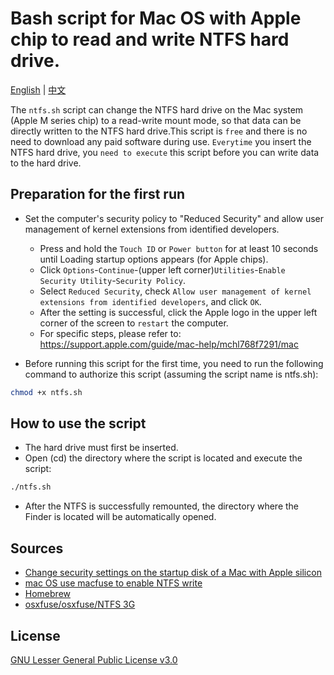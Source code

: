# Bash script for Mac OS with Apple chip to read and write NTFS hard drive.

[English](readme.md) | [中文](readme-zh.md)

The `ntfs.sh` script can change the NTFS hard drive on the Mac system (Apple M series chip) to a read-write mount mode, so that data can be directly written to the NTFS hard drive.This script is `free` and there is no need to download any paid software during use.
`Everytime` you insert the NTFS hard drive, you `need to execute` this script before you can write data to the hard drive.

## Preparation for the first run
- Set the computer's security policy to "Reduced Security" and allow user management of kernel extensions from identified developers.
  - Press and hold the `Touch ID` or `Power button` for at least 10 seconds until Loading startup options appears (for Apple chips).
  - Click `Options`-`Continue`-(upper left corner)`Utilities`-`Enable Security Utility`-`Security Policy`.
  - Select `Reduced Security`, check `Allow user management of kernel extensions from identified developers`, and click `OK`.
  - After the setting is successful, click the Apple logo in the upper left corner of the screen to `restart` the computer.
  - For specific steps, please refer to: https://support.apple.com/guide/mac-help/mchl768f7291/mac

- Before running this script for the first time, you need to run the following command to authorize this script (assuming the script name is ntfs.sh):
```bash
chmod +x ntfs.sh
```

## How to use the script
- The hard drive must first be inserted.
- Open (cd) the directory where the script is located and execute the script:
```bash
./ntfs.sh
```
- After the NTFS is successfully remounted, the directory where the Finder is located will be automatically opened.


## Sources
- [Change security settings on the startup disk of a Mac with Apple silicon](https://support.apple.com/guide/mac-help/mchl768f7291/mac)
- [mac OS use macfuse to enable NTFS write](https://www.cnblogs.com/qkcan/p/17473575.html)
- [Homebrew](https://brew.sh/)
- [osxfuse/osxfuse/NTFS 3G](https://github.com/osxfuse/osxfuse/wiki/NTFS-3G)

## License
[GNU Lesser General Public License v3.0](https://choosealicense.com/licenses/gpl-3.0/)